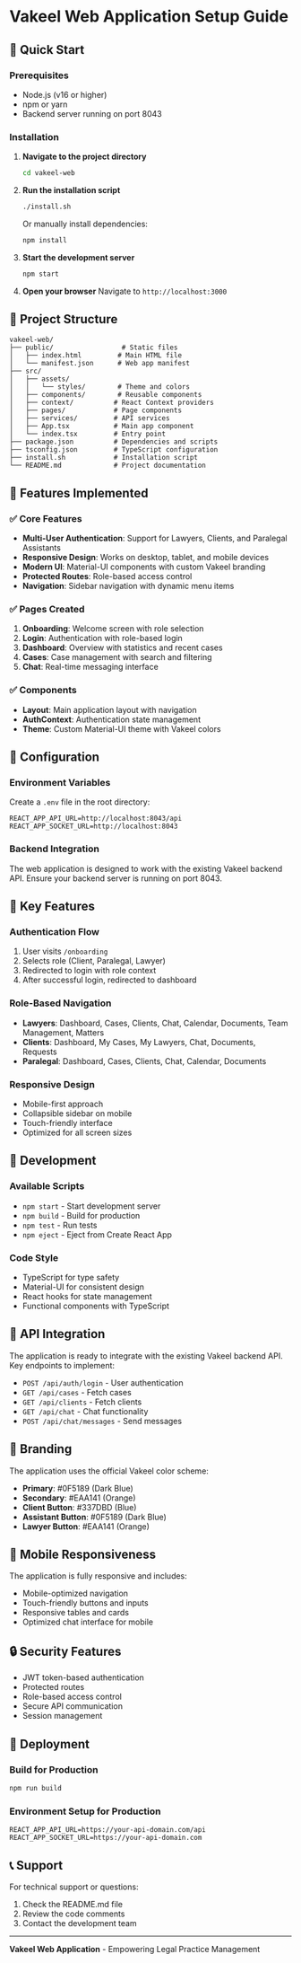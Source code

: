 # Vakeel Web Application Setup Guide

## 🚀 Quick Start

### Prerequisites
- Node.js (v16 or higher)
- npm or yarn
- Backend server running on port 8043

### Installation

1. **Navigate to the project directory**
   ```bash
   cd vakeel-web
   ```

2. **Run the installation script**
   ```bash
   ./install.sh
   ```

   Or manually install dependencies:
   ```bash
   npm install
   ```

3. **Start the development server**
   ```bash
   npm start
   ```

4. **Open your browser**
   Navigate to `http://localhost:3000`

## 📁 Project Structure

```
vakeel-web/
├── public/                 # Static files
│   ├── index.html         # Main HTML file
│   └── manifest.json      # Web app manifest
├── src/
│   ├── assets/
│   │   └── styles/        # Theme and colors
│   ├── components/        # Reusable components
│   ├── context/          # React Context providers
│   ├── pages/            # Page components
│   ├── services/         # API services
│   ├── App.tsx           # Main app component
│   └── index.tsx         # Entry point
├── package.json          # Dependencies and scripts
├── tsconfig.json         # TypeScript configuration
├── install.sh            # Installation script
└── README.md             # Project documentation
```

## 🎨 Features Implemented

### ✅ Core Features
- **Multi-User Authentication**: Support for Lawyers, Clients, and Paralegal Assistants
- **Responsive Design**: Works on desktop, tablet, and mobile devices
- **Modern UI**: Material-UI components with custom Vakeel branding
- **Protected Routes**: Role-based access control
- **Navigation**: Sidebar navigation with dynamic menu items

### ✅ Pages Created
1. **Onboarding**: Welcome screen with role selection
2. **Login**: Authentication with role-based login
3. **Dashboard**: Overview with statistics and recent cases
4. **Cases**: Case management with search and filtering
5. **Chat**: Real-time messaging interface

### ✅ Components
- **Layout**: Main application layout with navigation
- **AuthContext**: Authentication state management
- **Theme**: Custom Material-UI theme with Vakeel colors

## 🔧 Configuration

### Environment Variables
Create a `.env` file in the root directory:

```env
REACT_APP_API_URL=http://localhost:8043/api
REACT_APP_SOCKET_URL=http://localhost:8043
```

### Backend Integration
The web application is designed to work with the existing Vakeel backend API. Ensure your backend server is running on port 8043.

## 🎯 Key Features

### Authentication Flow
1. User visits `/onboarding`
2. Selects role (Client, Paralegal, Lawyer)
3. Redirected to login with role context
4. After successful login, redirected to dashboard

### Role-Based Navigation
- **Lawyers**: Dashboard, Cases, Clients, Chat, Calendar, Documents, Team Management, Matters
- **Clients**: Dashboard, My Cases, My Lawyers, Chat, Documents, Requests
- **Paralegal**: Dashboard, Cases, Clients, Chat, Calendar, Documents

### Responsive Design
- Mobile-first approach
- Collapsible sidebar on mobile
- Touch-friendly interface
- Optimized for all screen sizes

## 🚀 Development

### Available Scripts
- `npm start` - Start development server
- `npm build` - Build for production
- `npm test` - Run tests
- `npm eject` - Eject from Create React App

### Code Style
- TypeScript for type safety
- Material-UI for consistent design
- React hooks for state management
- Functional components with TypeScript

## 🔗 API Integration

The application is ready to integrate with the existing Vakeel backend API. Key endpoints to implement:

- `POST /api/auth/login` - User authentication
- `GET /api/cases` - Fetch cases
- `GET /api/clients` - Fetch clients
- `GET /api/chat` - Chat functionality
- `POST /api/chat/messages` - Send messages

## 🎨 Branding

The application uses the official Vakeel color scheme:
- **Primary**: #0F5189 (Dark Blue)
- **Secondary**: #EAA141 (Orange)
- **Client Button**: #337DBD (Blue)
- **Assistant Button**: #0F5189 (Dark Blue)
- **Lawyer Button**: #EAA141 (Orange)

## 📱 Mobile Responsiveness

The application is fully responsive and includes:
- Mobile-optimized navigation
- Touch-friendly buttons and inputs
- Responsive tables and cards
- Optimized chat interface for mobile

## 🔒 Security Features

- JWT token-based authentication
- Protected routes
- Role-based access control
- Secure API communication
- Session management

## 🚀 Deployment

### Build for Production
```bash
npm run build
```

### Environment Setup for Production
```env
REACT_APP_API_URL=https://your-api-domain.com/api
REACT_APP_SOCKET_URL=https://your-api-domain.com
```

## 📞 Support

For technical support or questions:
1. Check the README.md file
2. Review the code comments
3. Contact the development team

---

**Vakeel Web Application** - Empowering Legal Practice Management 